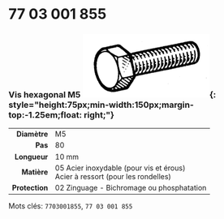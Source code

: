 # 77 03 001 855

### Vis hexagonal M5 ![](../assets/images/parts/hex_screws.png){: style="height:75px;min-width:150px;margin-top:-1.25em;float: right;"}

|   |   |
|---:|---|
**Diamètre** | M5
**Pas** |80
**Longueur** |10 mm
**Matière** | 05 Acier inoxydable (pour vis et érous)<br/>Acier à ressort (pour les rondelles)
**Protection** | 02 Zinguage - Bichromage ou phosphatation

Mots clés: `7703001855`, `77 03 001 855`
